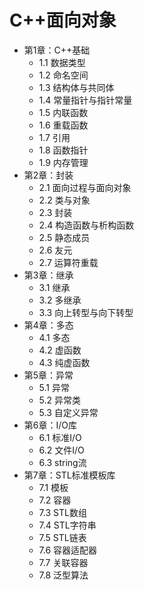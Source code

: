 # C++面向对象

- 第1章：C++基础
    - 1.1 数据类型
    - 1.2 命名空间
    - 1.3 结构体与共同体
    - 1.4 常量指针与指针常量
    - 1.5 内联函数
    - 1.6 重载函数
    - 1.7 引用
    - 1.8 函数指针
    - 1.9 内存管理
- 第2章：封装
    - 2.1 面向过程与面向对象
    - 2.2 类与对象
    - 2.3 封装
    - 2.4 构造函数与析构函数
    - 2.5 静态成员
    - 2.6 友元
    - 2.7 运算符重载
- 第3章：继承
    - 3.1 继承
    - 3.2 多继承
    - 3.3 向上转型与向下转型
- 第4章：多态
    - 4.1 多态
    - 4.2 虚函数
    - 4.3 纯虚函数
- 第5章：异常
    - 5.1 异常
    - 5.2 异常类
    - 5.3 自定义异常
- 第6章：I/O库
    - 6.1 标准I/O
    - 6.2 文件I/O
    - 6.3 string流
- 第7章：STL标准模板库
    - 7.1 模板
    - 7.2 容器
    - 7.3 STL数组
    - 7.4 STL字符串
    - 7.5 STL链表
    - 7.6 容器适配器
    - 7.7 关联容器
    - 7.8 泛型算法



